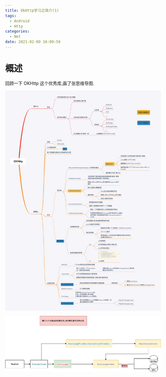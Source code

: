 ```yaml
---
title: OkHttp学习之简介(1)
tags:
  - Android
  - Http
categories:
  - Net
date: 2021-02-09 16:09:59
---
```

# 概述
回顾一下 OKHttp 这个优秀库,画了张思维导图.

![OKHttp的分解图](/img/net/OKHttp_summary.png)

![OKHttp的关键路径图](/img/net/OKHttp_key_class.png)


